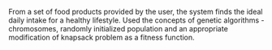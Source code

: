From a set of food products provided by the user, the system finds the ideal daily intake for a healthy lifestyle.
Used the concepts of genetic algorithms - chromosomes, randomly initialized population and an appropriate modification of knapsack problem as a fitness function.
